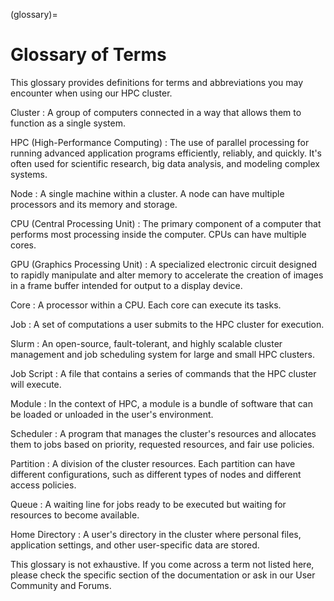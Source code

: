 (glossary)=
# Glossary of Terms
This glossary provides definitions for terms and abbreviations you may encounter when using our HPC cluster.

Cluster
: A group of computers connected in a way that allows them to function as a single system.

HPC (High-Performance Computing)
: The use of parallel processing for running advanced application programs efficiently, reliably, and quickly. It's often used for scientific research, big data analysis, and modeling complex systems.

Node
: A single machine within a cluster. A node can have multiple processors and its memory and storage.

CPU (Central Processing Unit)
: The primary component of a computer that performs most processing inside the computer. CPUs can have multiple cores.

GPU (Graphics Processing Unit)
: A specialized electronic circuit designed to rapidly manipulate and alter memory to accelerate the creation of images in a frame buffer intended for output to a display device.

Core
: A processor within a CPU. Each core can execute its tasks.

Job
: A set of computations a user submits to the HPC cluster for execution.

Slurm
: An open-source, fault-tolerant, and highly scalable cluster management and job scheduling system for large and small HPC clusters.

Job Script
: A file that contains a series of commands that the HPC cluster will execute.

Module
: In the context of HPC, a module is a bundle of software that can be loaded or unloaded in the user's environment.

Scheduler
: A program that manages the cluster's resources and allocates them to jobs based on priority, requested resources, and fair use policies.

Partition
: A division of the cluster resources. Each partition can have different configurations, such as different types of nodes and different access policies.

Queue
: A waiting line for jobs ready to be executed but waiting for resources to become available.

Home Directory
: A user's directory in the cluster where personal files, application settings, and other user-specific data are stored.


This glossary is not exhaustive. If you come across a term not listed here, please check the specific section of the documentation or ask in our User Community and Forums.

